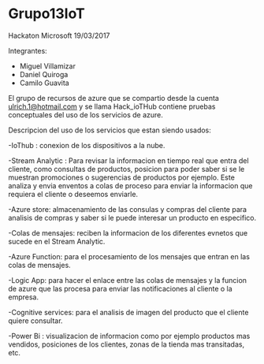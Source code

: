 # Grupo13IoT
Hackaton Microsoft 19/03/2017

Integrantes:
 - Miguel Villamizar
 - Daniel Quiroga
 - Camilo Guavita

El grupo de recursos de azure que se compartio desde la cuenta ulrich.1@hotmail.com y se llama Hack_ioTHub contiene pruebas conceptuales del uso de los servicios de azure.

Descripcion del uso de los servicios que estan siendo usados:

-IoThub :  conexion de los dispositivos a la nube.

-Stream Analytic : Para revisar la informacion en tiempo real que entra del cliente, como consultas de productos, posicion para poder saber si se le muestran promociones o sugerencias de productos por ejemplo. Este analiza y envia enventos a colas de proceso para enviar la informacion que requiera el cliente o deseemos enviarle.

-Azure store: almacenamiento de las consulas y compras del cliente para analisis de compras y saber si le puede interesar un producto en especifico.

-Colas de mensajes: reciben la informacion de los diferentes evnetos que sucede en el Stream Analytic.

-Azure Function:  para el procesamiento de los mensajes que entran en las colas de mensajes.

-Logic App: para hacer el enlace entre las colas de mensajes y la funcion de azure que las procesa para enviar las notificaciones al cliente o la empresa.

-Cognitive services: para el analisis de imagen del producto que el cliente quiere consultar.

-Power Bi : visualizacion de informacion como por ejemplo productos mas vendidos, posiciones de los clientes, zonas de la tienda mas transitadas, etc.




